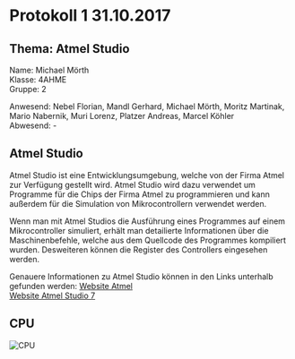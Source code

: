 # Protokoll 1 31.10.2017

## Thema: Atmel Studio

Name: Michael Mörth  
Klasse: 4AHME  
Gruppe: 2  

Anwesend: Nebel Florian, Mandl Gerhard, Michael Mörth, Moritz Martinak, Mario Nabernik, Muri Lorenz, Platzer Andreas, Marcel Köhler    
Abwesend: -

## Atmel Studio
Atmel Studio ist eine Entwicklungsumgebung, welche von der Firma Atmel zur Verfügung gestellt wird. Atmel Studio wird dazu verwendet um Programme für die Chips der Firma Atmel zu programmieren und kann außerdem für die Simulation von Mikrocontrollern verwendet werden.

Wenn man mit Atmel Studios die Ausführung eines Programmes auf einem Mikrocontroller simuliert, erhält man detailierte Informationen über die Maschinenbefehle, welche aus dem Quellcode des Programmes kompiliert wurden. Desweiteren können die Register des Controllers eingesehen werden.

Genauere Informationen zu Atmel Studio können in den Links unterhalb gefunden werden:
  [Website Atmel](http://www.atmel.com)  
  [Website Atmel Studio 7](http://www.atmel.com/microsite/atmel-studio/)  
  
  ## CPU
  ![CPU](https://github.com/HTLMechatronics/m14-la1-sx/blob/moemim14/moemim14/CPU.PNG)
  
